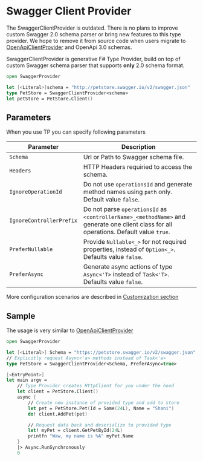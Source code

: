 # Swagger Client Provider

<Note type="warning">

The SwaggerClientProvider is outdated. There is no plans to improve custom Swagger 2.0 schema parser or bring new features to this type provider. We hope to remove it from source code when users migrate to [OpenApiClientProvider](/OpenApiClientProvider) and OpenApi 3.0 schemas.

</Note>

SwaggerClientProvider is generative F# Type Provider, build on top of custom Swagger schema parser that supports **only** 2.0 schema format.

```fsharp
open SwaggerProvider

let [<Literal>]schema = "http://petstore.swagger.io/v2/swagger.json"
type PetStore = SwaggerClientProvider<schema>
let petStore = PetStore.Client()
```

## Parameters

When you use TP you can specify following parameters

| Parameter | Description |
|-----------|-------------|
| `Schema` | Url or Path to Swagger schema file. |
| `Headers` | HTTP Headers requiried to access the schema. |
| `IgnoreOperationId` | Do not use `operationsId` and generate method names using `path` only. Default value `false`. |
| `IgnoreControllerPrefix` | Do not parse `operationsId` as `<controllerName>_<methodName>` and generate one client class for all operations. Default value `true`. |
| `PreferNullable` | Provide `Nullable<_>` for not required properties, instead of `Option<_>`. Defaults value `false`. |
| `PreferAsync` | Generate async actions of type `Async<'T>` instead of `Task<'T>`. Defaults value `false`. |

More configuration scenarios are described in [Customization section](/Customization)

## Sample

The usage is very similar to [OpenApiClientProvider](/OpenApiClientProvider#sample)

```fsharp
open SwaggerProvider

let [<Literal>] Schema = "https://petstore.swagger.io/v2/swagger.json"
// Explicitly request Async<'a> methods instead of Task<'a> 
type PetStore = SwaggerClientProvider<Schema, PreferAsync=true>

[<EntryPoint>]
let main argv =
    // Type Provider creates HttpClient for you under the hood
    let client = PetStore.Client()
    async {
        // Create new instance of provided type and add to store
        let pet = PetStore.Pet(Id = Some(24L), Name = "Shani")
        do! client.AddPet(pet)

        // Request data back and deserialize to provided type
        let! myPet = client.GetPetById(24L)
        printfn "Waw, my name is %A" myPet.Name
    }
    |> Async.RunSynchronously
    0
```
